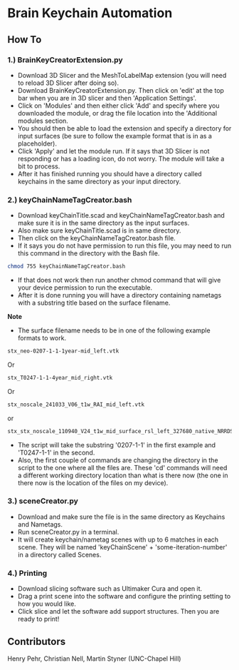 # Brain Keychain Automation

## How To

### 1.) BrainKeyCreatorExtension.py  
- Download 3D Slicer and the MeshToLabelMap extension (you will need to reload 3D Slicer after doing so).  
- Download BrainKeyCreatorExtension.py. Then click on 'edit' at the top bar when you are in 3D slicer and then 'Application Settings'.  
- Click on 'Modules' and then either click 'Add' and specify where you downloaded the module, or drag the file location into the 'Additional modules section.  
- You should then be able to load the extension and specify a directory for input surfaces (be sure to follow the example format that is in as a placeholder).  
- Click 'Apply' and let the module run. If it says that 3D Slicer is not responding or has a loading icon, do not worry. The module will take a bit to process.  
- After it has finished running you should have a directory called keychains in the same directory as your input directory.  

### 2.) keyChainNameTagCreator.bash  
- Download keyChainTitle.scad and keyChainNameTagCreator.bash and make sure it is in the same directory as the input surfaces.   
- Also make sure keyChainTitle.scad is in same directory.  
- Then click on the keyChainNameTagCreator.bash file.  
- If it says you do not have permission to run this file, you may need to run this command in the directory with the Bash file.  
```bash
chmod 755 keyChainNameTagCreator.bash 
```
- If that does not work then run another chmod command that will give your device permission to run the executable.  
- After it is done running you will have a directory containing nametags with a substring title based on the surface filename.  

**Note**  

* The surface filename needs to be in one of the following example formats to work.  
```bash
stx_neo-0207-1-1-1year-mid_left.vtk  
```
Or
```bash
stx_T0247-1-1-4year_mid_right.vtk  
```
Or
```bash
stx_noscale_241033_V06_t1w_RAI_mid_left.vtk
```
or
```bash
stx_stx_noscale_110940_V24_t1w_mid_surface_rsl_left_327680_native_NRRDSpace.vtk
```

* The script will take the substring '0207-1-1' in the first example and 'T0247-1-1' in the second.  
* Also, the first couple of commands are changing the directory in the script to the one where all the files are. These 'cd' commands will need a different working directory location than what is there now (the one in there now is the location of the files on my device).  

### 3.) sceneCreator.py
- Download and make sure the file is in the same directory as Keychains and Nametags.  
- Run sceneCreator.py in a terminal.  
- It will create keychain/nametag scenes with up to 6 matches in each scene. They will be named 'keyChainScene' + 'some-iteration-number' in a directory called Scenes.

### 4.) Printing
- Download slicing software such as Ultimaker Cura and open it.
- Drag a print scene into the software and configure the printing setting to how you would like.
- Click slice and let the software add support structures. Then you are ready to print!

## Contributors

Henry Pehr, Christian Nell, Martin Styner (UNC-Chapel Hill)
